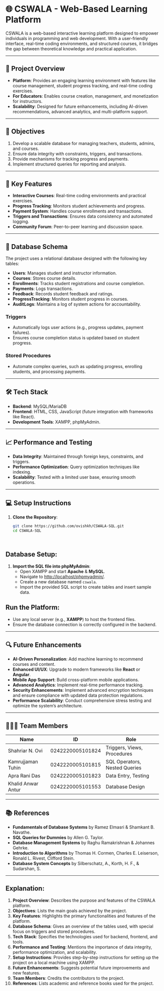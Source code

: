 # 🌐 CSWALA - Web-Based Learning Platform

CSWALA is a web-based interactive learning platform designed to empower individuals in programming and web development. With a user-friendly interface, real-time coding environments, and structured courses, it bridges the gap between theoretical knowledge and practical application.

---

## 📖 **Project Overview**
- **Platform**: Provides an engaging learning environment with features like course management, student progress tracking, and real-time coding exercises.
- **For Educators**: Enables course creation, management, and monetization for instructors.
- **Scalability**: Designed for future enhancements, including AI-driven recommendations, advanced analytics, and multi-platform support.

---

## 🎯 **Objectives**
1. Develop a scalable database for managing teachers, students, admins, and courses.
2. Ensure data integrity with constraints, triggers, and transactions.
3. Provide mechanisms for tracking progress and payments.
4. Implement structured queries for reporting and analysis.

---

## 🚀 **Key Features**
- **Interactive Courses**: Real-time coding environments and practical exercises.
- **Progress Tracking**: Monitors student achievements and progress.
- **Payment System**: Handles course enrollments and transactions.
- **Triggers and Transactions**: Ensures data consistency and automated logging.
- **Community Forum**: Peer-to-peer learning and discussion space.

---

## 📂 **Database Schema**
The project uses a relational database designed with the following key tables:
- **Users**: Manages student and instructor information.
- **Courses**: Stores course details.
- **Enrollments**: Tracks student registrations and course completion.
- **Payments**: Logs transactions.
- **Feedback**: Records student feedback and ratings.
- **ProgressTracking**: Monitors student progress in courses.
- **AuditLogs**: Maintains a log of system actions for accountability.

### **Triggers**
- Automatically logs user actions (e.g., progress updates, payment failures).
- Ensures course completion status is updated based on student progress.

### **Stored Procedures**
- Automate complex queries, such as updating progress, enrolling students, and processing payments.

---

## 🛠️ **Tech Stack**
- **Backend**: MySQL/MariaDB
- **Frontend**: HTML, CSS, JavaScript (future integration with frameworks like React).
- **Development Tools**: XAMPP, phpMyAdmin.

---

## 📈 **Performance and Testing**
- **Data Integrity**: Maintained through foreign keys, constraints, and triggers.
- **Performance Optimization**: Query optimization techniques like indexing.
- **Scalability**: Tested with a limited user base, ensuring smooth operations.

---

## 💻 **Setup Instructions**
1. **Clone the Repository**:
   ```bash
   git clone https://github.com/ovishkh/CSWALA-SQL.git
   cd CSWALA-SQL




## Database Setup:

1. **Import the SQL file into phpMyAdmin**:
   - Open XAMPP and start **Apache** & **MySQL**.
   - Navigate to [http://localhost/phpmyadmin/](http://localhost/phpmyadmin/).
   - Create a new database named `cswala`.
   - Import the provided SQL script to create tables and insert sample data.

## Run the Platform:

- Use any local server (e.g., **XAMPP**) to host the frontend files.
- Ensure the database connection is correctly configured in the backend.

---

## 🔍 **Future Enhancements**

- **AI-Driven Personalization**: Add machine learning to recommend courses and content.
- **Enhanced UI/UX**: Upgrade to modern frameworks like **React** or **Angular**.
- **Mobile App Support**: Build cross-platform mobile applications.
- **Advanced Analytics**: Implement real-time performance tracking.
- **Security Enhancements**: Implement advanced encryption techniques and ensure compliance with updated data protection regulations.
- **Performance Scalability**: Conduct comprehensive stress testing and optimize the system’s architecture.

---

## 🧑‍🤝‍🧑 **Team Members**

| Name                  | ID                  | Role                            |
|-----------------------|---------------------|---------------------------------|
| Shahriar N. Ovi       | 0242220005101824    | Triggers, Views, Procedures     |
| Kamrujjaman Tuhin     | 0242220005101815    | SQL Operators, Nested Queries   |
| Apra Rani Das         | 0242220005101823    | Data Entry, Testing             |
| Khalid Anwar Antur    | 0242220005101553    | Database Design                 |

---

## 📚 **References**

- **Fundamentals of Database Systems** by Ramez Elmasri & Shamkant B. Navathe.
- **SQL Queries for Dummies** by Allen G. Taylor.
- **Database Management Systems** by Raghu Ramakrishnan & Johannes Gehrke.
- **Introduction to Algorithms** by Thomas H. Cormen, Charles E. Leiserson, Ronald L. Rivest, Clifford Stein.
- **Database System Concepts** by Silberschatz, A., Korth, H. F., & Sudarshan, S.

---

## **Explanation:**
1. **Project Overview**: Describes the purpose and features of the CSWALA platform.
2. **Objectives**: Lists the main goals achieved by the project.
3. **Key Features**: Highlights the primary functionalities and features of the platform.
4. **Database Schema**: Gives an overview of the tables used, with special focus on triggers and stored procedures.
5. **Tech Stack**: Specifies the technologies used for backend, frontend, and tools.
6. **Performance and Testing**: Mentions the importance of data integrity, performance optimization, and scalability.
7. **Setup Instructions**: Provides step-by-step instructions for setting up the project on a local machine using XAMPP.
8. **Future Enhancements**: Suggests potential future improvements and new features.
9. **Team Members**: Credits the contributors to the project.
10. **References**: Lists academic and reference books used for the project.

